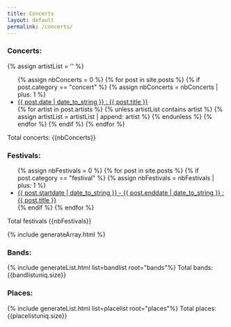 ```yaml
---
title: Concerts
layout: default
permalink: /concerts/
---
```


### Concerts:

{% assign artistList = '' %}
<ul>
{% assign nbConcerts = 0 %}
{% for post in site.posts %}
  {% if post.category == "concert" %}
    {% assign nbConcerts = nbConcerts | plus: 1 %}
    <li>
      <a href="{{ post.url }}">
       {{ post.date | date_to_string }} : {{ post.title }}
      </a>
    </li>
    {% for artist in post.artists %}
      {% unless artistList contains artist %}
        {% assign artistList = artistList | append: artist %}
      {% endunless %}
    {% endfor %}
  {% endif %}
{% endfor %}
</ul>
Total concerts: {{nbConcerts}}

### Festivals:
<ul>
{% assign nbFestivals = 0 %}
{% for post in site.posts %}
  {% if post.category == "festival" %}
    {% assign nbFestivals = nbFestivals | plus: 1 %}
    <li>
      <a href="{{ post.url }}">
       {{ post.startdate | date_to_string }} - {{ post.enddate | date_to_string }} : {{ post.title }}
      </a>
    </li>
  {% endif %}
{% endfor %}
</ul>
Total festivals {{nbFestivals}}

{% include generateArray.html %}
### Bands:

{% include generateList.html list=bandlist root="bands"%}
Total bands: {{bandlistuniq.size}}

### Places:

{% include generateList.html list=placelist root="places"%}
Total places: {{placelistuniq.size}}

